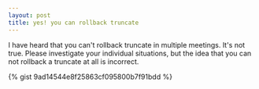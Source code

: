```yaml
---
layout: post
title: yes! you can rollback truncate
---
```


I have heard that you can't rollback truncate in multiple meetings. It's not true. Please investigate your individual situations, but the idea that you can not rollback a truncate at all is incorrect. 

{% gist 9ad14544e8f25863cf095800b7f91bdd %}
